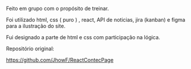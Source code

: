 Feito em grupo com o propósito de treinar.

Foi utilizado html, css ( puro ) , react, API de noticias, jira (kanban) e figma para a ilustração do site.

Fui designado a parte de html e css com participação na lógica.

Repositório original: 

https://github.com/JhowF/ReactContecPage
